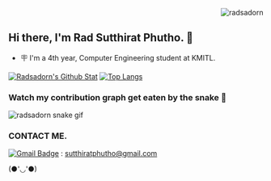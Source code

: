 <!-- ref this: https://github.com/antonkomarev/github-profile-views-counter -->
<p align="right"> <img src="https://komarev.com/ghpvc/?username=radsadorn&color=brightgreen&style=flat-square" alt="radsadorn" /> </p>

## Hi there, I'm Rad Sutthirat Phutho. 👋

- 🪧 I'm a 4th year, Computer Engineering student at KMITL.

[![Radsadorn's Github Stat](https://github-readme-stats.vercel.app/api?username=radsadorn&show_icons=true&locale=en&theme=outrun&hide_border=true)](https://github.com/anuraghazra/github-readme-stats)  [![Top Langs](https://github-readme-stats.vercel.app/api/top-langs?username=radsadorn&layout=compact&langs_count=8&theme=outrun&show_icons=true&hide_border=true)](https://github.com/anuraghazra/github-readme-stats)

###    Watch my contribution graph get eaten by the snake 🐍

<!-- refer this: https://dev.to/mishmanners/how-to-enable-github-actions-on-your-profile-readme-for-a-contribution-graph-4l66 -->
![radsadorn snake gif](https://github.com/radsadorn/radsadorn/blob/output/github-contribution-grid-snake.svg)      

### CONTACT ME.
[![Gmail Badge](https://img.shields.io/badge/-SUTTHIRAT-c14438?style=social&logo=Gmail&logoColor=red&link=mailto:sutthiratphutho@gmail.com)](mailto:sutthiratphutho@gmail.com) : sutthiratphutho@gmail.com

(●'◡'●)

